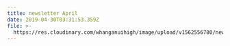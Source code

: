 ```yaml
---
title: newsletter April
date: 2019-04-30T03:31:53.359Z
file: >-
  https://res.cloudinary.com/whanganuihigh/image/upload/v1562556780/newsletters/April_2019.pdf
---
```


